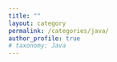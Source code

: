 ```yaml
---
title: ""
layout: category
permalink: /categories/java/
author_profile: true
# taxonomy: Java
---
```

